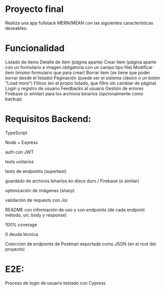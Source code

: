 # Proyecto final

Realiza una app fullstack MERN/MEAN con las siguientes características deseables:

# Funcionalidad

Listado de items Detalle de item (página aparte) Crear item (página aparte con un formulario e imagen obligatoria con un campo tipo file) Modificar item (mismo formulario que para crear) Borrar item (se tiene que poder borrar desde el listado) Paginación (puede ser el sistema clásico o un botón "Load more") Filtros (en el propio listado, que filtre sin cambiar de página) Login y registro de usuario Feedbacks al usuario Gestión de errores Firebase (o similar) para los archivos binarios (opcionalmente como backup)

# Requisitos Backend:

TypeScript

Node + Express

auth con JWT

tests unitarios

tests de endpoints (supertest)

guardado de archivos binarios en disco duro / Firebase (o similar)

optimización de imágenes (sharp)

validación de requests con Joi

README con información de uso y con endpoints (de cada endpoint método, url, body y response)

100% coverage

0 deuda técnica

Colección de endpoints de Postman exportada como JSON (en el root del proyecto)

# E2E:

Proceso de login de usuario testado con Cypress
